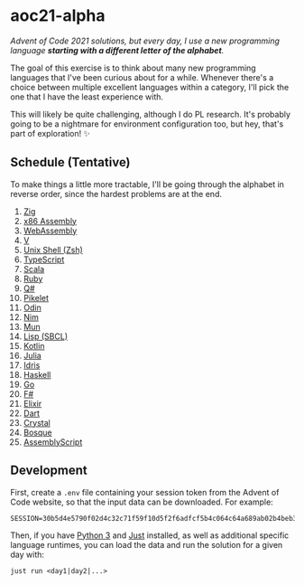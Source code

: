 # aoc21-alpha

_Advent of Code 2021 solutions, but every day, I use a new programming language **starting with a different letter of the alphabet**._

The goal of this exercise is to think about many new programming languages that I've been curious about for a while. Whenever there's a choice between multiple excellent languages within a category, I'll pick the one that I have the least experience with.

This will likely be quite challenging, although I do PL research. It's probably going to be a nightmare for environment configuration too, but hey, that's part of exploration! ✨

## Schedule (Tentative)

To make things a little more tractable, I'll be going through the alphabet in reverse order, since the hardest problems are at the end.

1. [Zig](https://ziglang.org/)
2. [x86 Assembly](https://en.wikipedia.org/wiki/X86_assembly_language)
3. [WebAssembly](https://webassembly.org/)
4. [V](https://vlang.io/)
5. [Unix Shell (Zsh)](https://www.zsh.org/)
6. [TypeScript](https://www.typescriptlang.org/)
7. [Scala](https://www.scala-lang.org)
8. [Ruby](https://www.ruby-lang.org/en/)
9. [Q#](https://qsharp.community/)
10. [Pikelet](https://github.com/pikelet-lang/pikelet)
11. [Odin](https://odin-lang.org/)
12. [Nim](https://nim-lang.org/)
13. [Mun](https://mun-lang.org/)
14. [Lisp (SBCL)](https://common-lisp.net/)
15. [Kotlin](https://kotlinlang.org/)
16. [Julia](https://julialang.org/)
17. [Idris](https://www.idris-lang.org/)
18. [Haskell](https://www.haskell.org/)
19. [Go](https://go.dev/)
20. [F#](https://fsharp.org/)
21. [Elixir](https://elixir-lang.org/)
22. [Dart](https://dart.dev/)
23. [Crystal](https://crystal-lang.org/)
24. [Bosque](https://github.com/Microsoft/BosqueLanguage)
25. [AssemblyScript](https://www.assemblyscript.org/)

## Development

First, create a `.env` file containing your session token from the Advent of Code website, so that the input data can be downloaded. For example:

```
SESSION=30b5d4e5790f02d4c32c71f59f10d5f2f6adfcf5b4c064c64a689ab02b4beb3e84bf74857e40cc9fe31088972fedeb64
```

Then, if you have [Python 3](https://python.org/) and [Just](https://github.com/casey/just) installed, as well as additional specific language runtimes, you can load the data and run the solution for a given day with:

```
just run <day1|day2|...>
```
